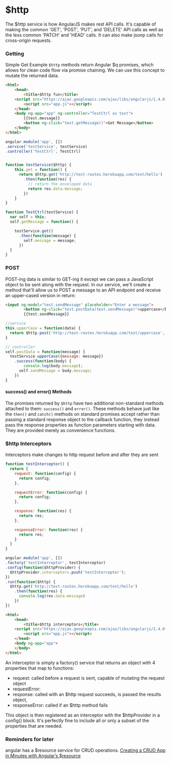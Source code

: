 # $http

The $http service is how AngularJS makes rest API calls. It's capable of making the common 'GET', 'POST', 'PUT', and 'DELETE' API calls as well as the less common 'PATCH' and 'HEAD' calls. It can also make jsonp calls for cross-origin requests.

### Getting

Simple Get Example
`$http` methods return Angular $q promises, which allows for clean code flow via promise chaining. We can use this concept to mutate the returned data.


```html
<html>
    <head>
        <title>$http fun</title>
    <script src="https://ajax.googleapis.com/ajax/libs/angularjs/1.4.0-beta.5/angular.min.js"></script>
        <script src="app.js"></script>
    </head>
    <body ng-app="app" ng-controller="TestCtrl as test">
        {{test.message}}
        <button ng-click="test.getMessage()">Get Message</button>
    </body>
</html>
```

```javascript
angular.module('app', [])
.service('testService', testService)
.controller('TestCtrl', TestCtrl)


function testService($http) {
    this.get = function() {
      return $http.get('http://test-routes.herokuapp.com/test/hello')
        .then(function(res) {
          // return the enveloped data
          return res.data.message;
        })
    }
}

function TestCtrl(testService) {
  var self = this;
  self.getMessage = function() {

    testService.get()
      .then(function(message) {
        self.message = message;
      })
  }
}

```

### POST
POST-ing data is similar to GET-ing it except we can pass a JavaScript object to be sent along with the request. In our service, we'll create a method that'll allow us to POST a message to an API endpoint and receive an upper-cased version in return:

```html        
<input ng-model="test.sendMessage" placeholder="Enter a message">
        <button ng-click="test.postData(test.sendMessage)">uppercase</button>
        {{test.sendMessage}}
```

```javascript
//service
this.upperCase = function(data) {
  return $http.post('http://test-routes.herokuapp.com/test/uppercase', data)
}

// controller
self.postData = function(message) {
  testService.upperCase({message: message})
    .success(function(body) {
        console.log(body.message);
      self.sendMessage = body.message;
    })
}
```

#### success() and error() Methods
The promises returned by `$http` have two additional non-standard methods attached to them: `success()` and `error()`. These methods behave just like the `then()` and `catch()` methods on standard promises accept rather than passing a standard response object to the callback function, they instead pass the response properties as function parameters starting with data. They are provided merely as convenience functions.


### $http Interceptors

Interceptors make changes to http request before and after they are sent

```javascript
function testInterceptor() {
  return {
    request: function(config) {
      return config;
    },

    requestError: function(config) {
      return config;
    },

    response: function(res) {
      return res;
    },

    responseError: function(res) {
      return res;
    }
  }
}

angular.module('app', [])
.factory('testInterceptor', testInterceptor)
.config(function($httpProvider) {
  $httpProvider.interceptors.push('testInterceptor');
})
.run(function($http) {
  $http.get('http://test-routes.herokuapp.com/test/hello')
    .then(function(res) {
      console.log(res.data.message)
    })
})
```

```html
<html>
    <head>
        <title>$http interceptors</title>
    <script src="https://ajax.googleapis.com/ajax/libs/angularjs/1.4.0-beta.5/angular.min.js"></script>
        <script src="app.js"></script>
    </head>
    <body ng-app="app">
    </body>
</html>
```

An interceptor is simply a factory() service that returns an object with 4 properties that map to functions:

* request: called before a request is sent, capable of mutating the request object
* requestError:
* response: called with an $http request succeeds, is passed the results object,
* responseError: called if an $http method fails

This object is then registered as an interceptor with the $httpProvider in a config() block. It's perfectly fine to include all or only a subset of the properties that are needed.



### Reminders for later

angular has a  $resource service for  CRUD operations.
[Creating a CRUD App in Minutes with Angular’s $resource](https://www.sitepoint.com/creating-crud-app-minutes-angulars-resource/)
